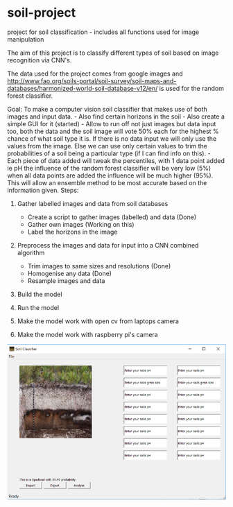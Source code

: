 # soil-project
project for soil classification - includes all functions used for image manipulation

The aim of this project is to classify different types of soil based on image recognition via CNN's.

The data used for the project comes from google images and http://www.fao.org/soils-portal/soil-survey/soil-maps-and-databases/harmonized-world-soil-database-v12/en/ is used for the random forest classifier.

Goal: To make a computer vision soil classifier that makes use of both images and input data.
	- Also find certain horizons in the soil
	- Also create a simple GUI for it (started)
	- Allow to run off not just images but data input too, both the data and the
	  soil image will vote 50% each for the highest % chance of what soil type it is. 
	  If there is no data input we will only use the values from the image. Else we can
	  use only certain values to trim the probabilities of a soil being a particular type 
	  (if I can find info on this).
	- Each piece of data added will tweak the percentiles, with 1 data point added ie pH 
	  the influence of the random forest classifier will be very low (5%) when all data points
	  are added the influence will be much higher (95%). This will allow an ensemble method to
	  be most accurate based on the information given.
Steps:

1. Gather labelled images and data from soil databases
	- Create a script to gather images (labelled) and data (Done)
	- Gather own images (Working on this)
	- Label the horizons in the image

2. Preprocess the images and data for input into a CNN combined algorithm
	- Trim images to same sizes and resolutions (Done)
	- Homogenise any data (Done)
	- Resample images and data

3. Build the model

4. Run the model

5. Make the model work with open cv from laptops camera

6. Make the model work with raspberry pi's camera

![Soil GUI](image.png)
